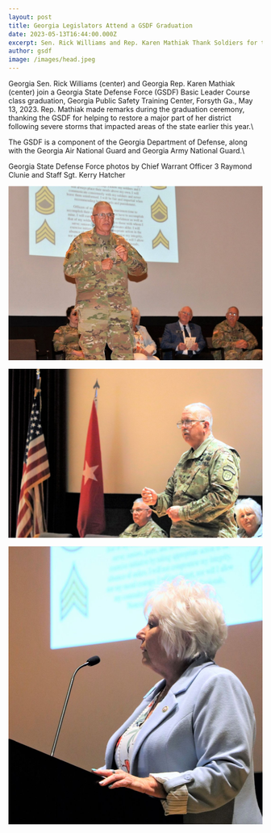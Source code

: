 ```yaml
---
layout: post
title: Georgia Legislators Attend a GSDF Graduation
date: 2023-05-13T16:44:00.000Z
excerpt: Sen. Rick Williams and Rep. Karen Mathiak Thank Soldiers for their Service
author: gsdf
image: /images/head.jpeg
---
```

Georgia Sen. Rick Williams (center) and Georgia Rep. Karen Mathiak (center) join a Georgia State Defense Force (GSDF) Basic Leader Course class graduation, Georgia Public Safety Training Center, Forsyth Ga., May 13, 2023.
Rep. Mathiak made remarks during the graduation ceremony, thanking the GSDF for helping to restore a major part of her district following severe storms that impacted areas of the state earlier this year.\

The GSDF is a component of the Georgia Department of Defense, along with the Georgia Air National Guard and Georgia Army National Guard.\

Georgia State Defense Force photos by Chief Warrant Officer 3 Raymond Clunie and Staff Sgt. Kerry Hatcher

![](/images/1.jpeg)

![](/images/2.jpeg)

![](/images/3.jpeg)